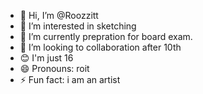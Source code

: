 - 👋 Hi, I’m @Roozzitt
- 👀 I’m interested in sketching
- 🌱 I’m currently prepration for board exam.
- 💞️ I’m looking to collaboration after 10th
- 😊 I'm just 16
- 😄 Pronouns: roit
- ⚡ Fun fact: i am an artist 

<!---
Roozzitt/Roozzitt is a ✨ special ✨ repository because its `README.md` (this file) appears on your GitHub profile.
You can click the Preview link to take a look at your changes.
--->
